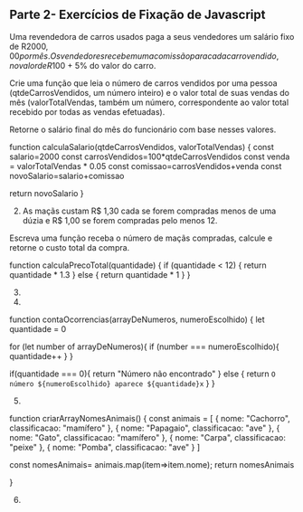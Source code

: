 ## Parte 2- Exercícios de Fixação de Javascript ##

Uma revendedora de carros usados paga a seus vendedores um salário fixo de R$2000,00 por mês. Os vendedores recebem uma comissão para cada carro vendido, no valor de R$100 + 5% do valor do carro.

Crie uma função que leia o número de carros vendidos por uma pessoa (qtdeCarrosVendidos, um número inteiro) e o valor total de suas vendas do mês (valorTotalVendas, também um número, correspondente ao valor total recebido por todas as vendas efetuadas).

Retorne o salário final do mês do funcionário com base nesses valores.


function calculaSalario(qtdeCarrosVendidos, valorTotalVendas) {
 const salario=2000
 const carrosVendidos=100*qtdeCarrosVendidos
 const venda = valorTotalVendas * 0.05
 const comissao=carrosVendidos+venda
 const novoSalario=salario+comissao

  return novoSalario
}


2. As maçãs custam R$ 1,30 cada se forem compradas menos de uma dúzia e R$ 1,00 se forem compradas pelo menos 12.

Escreva uma função receba o número de maçãs compradas, calcule e retorne o custo total da compra.


function calculaPrecoTotal(quantidade) {
	 if (quantidade < 12) {
      return quantidade * 1.3
   } else {
      return quantidade * 1
   }
}

3.  



4. 

   function contaOcorrencias(arrayDeNumeros, numeroEscolhido) {
	let quantidade = 0

  for (let number of arrayDeNumeros){
    if (number === numeroEscolhido){
      quantidade++
    }
  }

  if(quantidade === 0){
		return "Número não encontrado"
  } else {
    return `O número ${numeroEscolhido} aparece ${quantidade}x`
  }
}



5. 

function criarArrayNomesAnimais() {
    const animais = [
      { nome: "Cachorro", classificacao: "mamífero" },
      { nome: "Papagaio", classificacao: "ave" },
      { nome: "Gato", classificacao: "mamífero" },
      { nome: "Carpa", classificacao: "peixe" },
      { nome: "Pomba", classificacao: "ave" }
    ]

 const nomesAnimais= animais.map(item=>item.nome);
 return nomesAnimais

} 

6.

